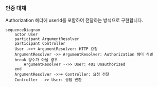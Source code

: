 ### 인증 대체

Authorization 헤더에 userId를 포함하여 전달하는 방식으로 구현합니다.

```mermaid
sequenceDiagram
    actor User
    participant ArgumentResolver
    participant Controller
    User ->>+ ArgumentResolver: HTTP 요청
    ArgumentResolver ->> ArgumentResolver: Authorization 헤더 식별
    break 양수가 아닐 경우
        ArgumentResolver -->> User: 401 Unauthorized
    end
    ArgumentResolver ->>+ Controller: 요청 전달
    Controller -->> User: 응답 반환
```